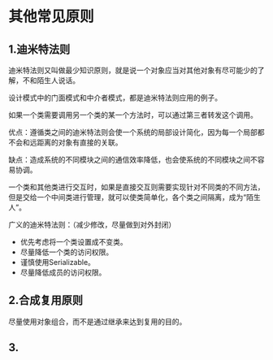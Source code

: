 # 其他常见原则
## 1.迪米特法则
迪米特法则又叫做最少知识原则，就是说一个对象应当对其他对象有尽可能少的了解，不和陌生人说话。

设计模式中的门面模式和中介者模式，都是迪米特法则应用的例子。

如果一个类需要调用另一个类的某一个方法时，可以通过第三者转发这个调用。

优点：遵循类之间的迪米特法则会使一个系统的局部设计简化，因为每一个局部都不会和远距离的对象有直接的关联。

缺点：造成系统的不同模块之间的通信效率降低，也会使系统的不同模块之间不容易协调。

一个类和其他类进行交互时，如果是直接交互则需要实现针对不同类的不同方法，但是交给一个中间类进行管理，就可以使类简单化，各个类之间隔离，成为“陌生人”。

广义的迪米特法则：（减少修改，尽量做到对外封闭）
- 优先考虑将一个类设置成不变类。
- 尽量降低一个类的访问权限。
- 谨慎使用Serializable。
- 尽量降低成员的访问权限。

## 2.合成复用原则
尽量使用对象组合，而不是通过继承来达到复用的目的。


## 3.
